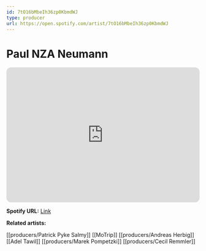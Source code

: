 ```yaml
---
id: 7tO16bMbeIh36zp0KbmdWJ
type: producer
url: https://open.spotify.com/artist/7tO16bMbeIh36zp0KbmdWJ
---
```

# Paul NZA Neumann

<iframe style="border-radius:12px" src="https://open.spotify.com/embed/artist/7tO16bMbeIh36zp0KbmdWJ" width="100%" height="352" frameBorder="0" allowfullscreen="" allow="autoplay; clipboard-write; encrypted-media; fullscreen; picture-in-picture" loading="lazy"></iframe>

**Spotify URL:** [Link](https://open.spotify.com/artist/7tO16bMbeIh36zp0KbmdWJ)

**Related artists:**

[[producers/Patrick Pyke Salmy]]
[[MoTrip]]
[[producers/Andreas Herbig]]
[[Adel Tawil]]
[[producers/Marek Pompetzki]]
[[producers/Cecil Remmler]]
